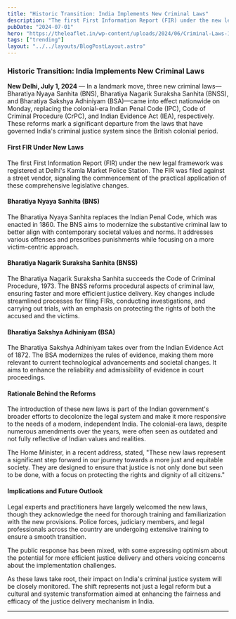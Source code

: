 ```yaml
---
title: "Historic Transition: India Implements New Criminal Laws"
description: "The first First Information Report (FIR) under the new legal framework was registered at Delhi's Kamla Market Police Station."
pubDate: "2024-07-01"
hero: "https://theleaflet.in/wp-content/uploads/2024/06/Criminal-Laws-1024x500.jpg"
tags: ["trending"]
layout: "../../layouts/BlogPostLayout.astro"
---
```


### Historic Transition: India Implements New Criminal Laws

**New Delhi, July 1, 2024** — In a landmark move, three new criminal laws—Bharatiya Nyaya Sanhita (BNS), Bharatiya Nagarik Suraksha Sanhita (BNSS), and Bharatiya Sakshya Adhiniyam (BSA)—came into effect nationwide on Monday, replacing the colonial-era Indian Penal Code (IPC), Code of Criminal Procedure (CrPC), and Indian Evidence Act (IEA), respectively. These reforms mark a significant departure from the laws that have governed India's criminal justice system since the British colonial period.

#### **First FIR Under New Laws**

The first First Information Report (FIR) under the new legal framework was registered at Delhi's Kamla Market Police Station. The FIR was filed against a street vendor, signaling the commencement of the practical application of these comprehensive legislative changes.

#### **Bharatiya Nyaya Sanhita (BNS)**

The Bharatiya Nyaya Sanhita replaces the Indian Penal Code, which was enacted in 1860. The BNS aims to modernize the substantive criminal law to better align with contemporary societal values and norms. It addresses various offenses and prescribes punishments while focusing on a more victim-centric approach.

#### **Bharatiya Nagarik Suraksha Sanhita (BNSS)**

The Bharatiya Nagarik Suraksha Sanhita succeeds the Code of Criminal Procedure, 1973. The BNSS reforms procedural aspects of criminal law, ensuring faster and more efficient justice delivery. Key changes include streamlined processes for filing FIRs, conducting investigations, and carrying out trials, with an emphasis on protecting the rights of both the accused and the victims.

#### **Bharatiya Sakshya Adhiniyam (BSA)**

The Bharatiya Sakshya Adhiniyam takes over from the Indian Evidence Act of 1872. The BSA modernizes the rules of evidence, making them more relevant to current technological advancements and societal changes. It aims to enhance the reliability and admissibility of evidence in court proceedings.

#### **Rationale Behind the Reforms**

The introduction of these new laws is part of the Indian government's broader efforts to decolonize the legal system and make it more responsive to the needs of a modern, independent India. The colonial-era laws, despite numerous amendments over the years, were often seen as outdated and not fully reflective of Indian values and realities.

The Home Minister, in a recent address, stated, "These new laws represent a significant step forward in our journey towards a more just and equitable society. They are designed to ensure that justice is not only done but seen to be done, with a focus on protecting the rights and dignity of all citizens."

#### **Implications and Future Outlook**

Legal experts and practitioners have largely welcomed the new laws, though they acknowledge the need for thorough training and familiarization with the new provisions. Police forces, judiciary members, and legal professionals across the country are undergoing extensive training to ensure a smooth transition.

The public response has been mixed, with some expressing optimism about the potential for more efficient justice delivery and others voicing concerns about the implementation challenges.

As these laws take root, their impact on India's criminal justice system will be closely monitored. The shift represents not just a legal reform but a cultural and systemic transformation aimed at enhancing the fairness and efficacy of the justice delivery mechanism in India.

---